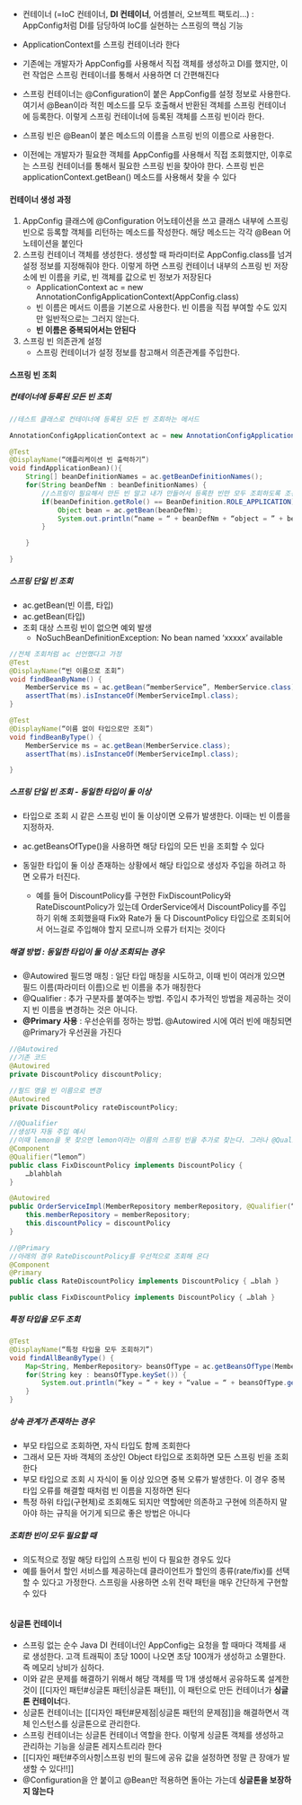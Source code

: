 
- 컨테이너 (=IoC 컨테이너, **DI 컨테이너**, 어셈블러, 오브젝트 팩토리…) : AppConfig처럼 DI를 담당하여 IoC를 실현하는 스프링의 핵심 기능
 
- ApplicationContext를 스프링 컨테이너라 한다
- 기존에는 개발자가 AppConfig를 사용해서 직접 객체를 생성하고 DI를 했지만, 이런 작업은 스프링 컨테이너를 통해서 사용하면 더 간편해진다
- 스프링 컨테이너는 @Configuration이 붙은 AppConfig를 설정 정보로 사용한다. 여기서 @Bean이라 적힌 메소드를 모두 호출해서 반환된 객체를 스프링 컨테이너에 등록한다. 이렇게 스프링 컨테이너에 등록된 객체를 스프링 빈이라 한다.

- 스프링 빈은 @Bean이 붙은 메소드의 이름을 스프링 빈의 이름으로 사용한다. 
- 이전에는 개발자가 필요한 객체를 AppConfig를 사용해서 직접 조회했지만, 이후로는 스프링 컨테이너를 통해서 필요한 스프링 빈을 찾아야 한다. 스프링 빈은 applicationContext.getBean() 메소드를 사용해서 찾을 수 있다

#### 컨테이너 생성 과정
1. AppConfig 클래스에 @Configuration 어노테이션을 쓰고 클래스 내부에 스프링 빈으로 등록할 객체를 리턴하는 메소드를 작성한다. 해당 메소드는 각각 @Bean 어노테이션을 붙인다
2. 스프링 컨테이너 객체를 생성한다. 생성할 때 파라미터로 AppConfig.class를 넘겨 설정 정보를 지정해줘야 한다. 이렇게 하면 스프링 컨테이너 내부의 스프링 빈 저장소에 빈 이름을 키로, 빈 객체를 값으로 빈 정보가 저장된다
	- ApplicationContext ac = new AnnotationConfigApplicationContext(AppConfig.class) 
	- 빈 이름은 메서드 이름을 기본으로 사용한다. 빈 이름을 직접 부여할 수도 있지만 일반적으로는 그러지 않는다.
	- **빈 이름은 중복되어서는 안된다**
3. 스프링 빈 의존관계 설정
	- 스프링 컨테이너가 설정 정보를 참고해서 의존관계를 주입한다.

#### 스프링 빈 조회

##### 컨테이너에 등록된 모든 빈 조회
```java
//테스트 클래스로 컨테이너에 등록된 모든 빈 조회하는 메서드

AnnotationConfigApplicationContext ac = new AnnotationConfigApplicationContext(AppConfig.class);

@Test
@DisplayName(“애플리케이션 빈 출력하기”)
void findApplicationBean)(){
	String[] beanDefinitionNames = ac.getBeanDefinitionNames();
	for(String beanDefNm : beanDefinitionNames) {
		//스프링이 필요해서 만든 빈 말고 내가 만들어서 등록한 빈만 모두 조회하도록 조건을 설정
		if(beanDefinition.getRole() == BeanDefinition.ROLE_APPLICATION) {
			Object bean = ac.getBean(beanDefNm);
			System.out.println(“name = “ + beanDefNm + “object = ” + bean)
		}

	}

}
```

##### 스프링 단일 빈 조회
- ac.getBean(빈 이름, 타입)
- ac.getBean(타입)
- 조회 대상 스프링 빈이 없으면 예외 발생
	- NoSuchBeanDefinitionException: No bean named ‘xxxxx’ available
```java
//전체 조회처럼 ac 선언했다고 가정
@Test
@DisplayName(“빈 이름으로 조회”)
void findBeanByName() {
	MemberService ms = ac.getBean(“memberService”, MemberService.class);
	assertThat(ms).isInstanceOf(MemberServiceImpl.class);
}

@Test
@DisplayName(“이름 없이 타입으로만 조회”)
void findBeanByType() {
	MemberService ms = ac.getBean(MemberService.class);
	assertThat(ms).isInstanceOf(MemberServiceImpl.class);

}

```


##### 스프링 단일 빈 조회 - 동일한 타입이 둘 이상
- 타입으로 조회 시 같은 스프링 빈이 둘 이상이면 오류가 발생한다. 이때는 빈 이름을 지정하자. 
- ac.getBeansOfType()을 사용하면 해당 타입의 모든 빈을 조회할 수 있다

- 동일한 타입이 둘 이상 존재하는 상황에서 해당 타입으로 생성자 주입을 하려고 하면 오류가 터진다.
	- 예를 들어 DiscountPolicy를 구현한 FixDiscountPolicy와 RateDiscountPolicy가 있는데 OrderService에서 DiscountPolicy를 주입하기 위해 조회했을때 Fix와 Rate가 둘 다 DiscountPolicy 타입으로 조회되어서 어느걸로 주입해야 할지 모르니까 오류가 터지는 것이다

##### 해결 방법 : 동일한 타입이 둘 이상 조회되는 경우

- @Autowired 필드명 매칭 : 일단 타입 매칭을 시도하고, 이때 빈이 여러개 있으면 필드 이름(파라미터 이름)으로 빈 이름을 추가 매칭한다
- @Qualifier : 추가 구분자를 붙여주는 방법. 주입시 추가적인 방법을 제공하는 것이지 빈 이름을 변경하는 것은 아니다. 
- **@Primary 사용** : 우선순위를 정하는 방법. @Autowired 시에 여러 빈에 매칭되면 @Primary가 우선권을 가진다

```java
//@Autowired
//기존 코드
@Autowired
private DiscountPolicy discountPolicy;

//필드 명을 빈 이름으로 변경
@Autowired
private DiscountPolicy rateDiscountPolicy;

//@Qualifier
//생성자 자동 주입 예시
//이때 lemon을 못 찾으면 lemon이라는 이름의 스프링 빈을 추가로 찾는다. 그러나 @Qualifier는 @Qualifier만 찾는 용도로 사용하는게 명확하고 좋다
@Component
@Qualifier(“lemon”)
public class FixDiscountPolicy implements DiscountPolicy {
	…blahblah
}

@Autowired
public OrderServiceImpl(MemberRepository memberRepository, @Qualifier(“lemon”) DiscountPolicy discountPolicy) {
	this.memberRepository = memberRepository;
	this.discountPolicy = discountPolicy
}

//@Primary
//아래의 경우 RateDiscountPolicy를 우선적으로 조회해 온다
@Component
@Primary
public class RateDiscountPolicy implements DiscountPolicy { …blah }

public class FixDiscountPolicy implements DiscountPolicy { …blah }
```
##### 특정 타입을 모두 조회
```java
@Test
@DisplayName(“특정 타입을 모두 조회하기”)
void findAllBeanByType() {
	Map<String, MemberRepository> beansOfType = ac.getBeansOfType(MemberRepository.class);
	for(String key : beansOfType.keySet()) {
		System.out.println(“key = “ + key + “value = “ + beansOfType.get(key));
	}
}
```

##### 상속 관계가 존재하는 경우
- 부모 타입으로 조회하면, 자식 타입도 함께 조회한다
- 그래서 모든 자바 객체의 조상인 Object 타입으로 조회하면 모든 스프링 빈을 조회한다
- 부모 타입으로 조회 시 자식이 둘 이상 있으면 중복 오류가 발생한다. 이 경우 중복 타입 오류를 해결할 때처럼 빈 이름을 지정하면 된다
- 특정 하위 타입(구현체)로 조회해도 되지만 역할에만 의존하고 구현에 의존하지 말아야 하는 규칙을 어기게 되므로 좋은 방법은 아니다

##### 조회한 빈이 모두 필요할 때
- 의도적으로 정말 해당 타입의 스프링 빈이 다 필요한 경우도 있다
- 예를 들어서 할인 서비스를 제공하는데 클라이언트가 할인의 종류(rate/fix)를 선택할 수 있다고 가정한다. 스프링을 사용하면 소위 전략 패턴을 매우 간단하게 구현할 수 있다

```java

```

#### 싱글톤 컨테이너
- 스프링 없는 순수 Java DI 컨테이너인 AppConfig는 요청을 할 때마다 객체를 새로 생성한다. 고객 트래픽이 초당 100이 나오면 초당 100개가 생성하고 소멸한다. 즉 메모리 낭비가 심하다.
- 이와 같은 문제를 해결하기 위해서 해당 객체를 딱 1개 생성해서 공유하도록 설계한 것이 [[디자인 패턴#싱글톤 패턴|싱글톤 패턴]],  이 패턴으로 만든 컨테이너가 **싱글톤 컨테이너**다.
- 싱글톤 컨테이너는 [[디자인 패턴#문제점|싱글톤 패턴의 문제점]]을 해결하면서 객체 인스턴스를 싱글톤으로 관리한다.
- 스프링 컨테이너는 싱글톤 컨테이너 역할을 한다. 이렇게 싱글톤 객체를 생성하고 관리하는 기능을 싱글톤 레지스트리라 한다
- [[디자인 패턴#주의사항|스프링 빈의 필드에 공유 값을 설정하면 정말 큰 장애가 발생할 수 있다!!]]
- @Configuration을 안 붙이고 @Bean만 적용하면 돌아는 가는데 **싱글톤을 보장하지 않는다**
